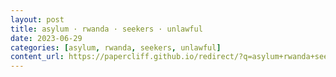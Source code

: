 ```yaml
---
layout: post
title: asylum · rwanda · seekers · unlawful
date: 2023-06-29
categories: [asylum, rwanda, seekers, unlawful]
content_url: https://papercliff.github.io/redirect/?q=asylum+rwanda+seekers+unlawful&tbs=cdr:1,cd_min:6/28/2023,cd_max:6/30/2023
---
```


